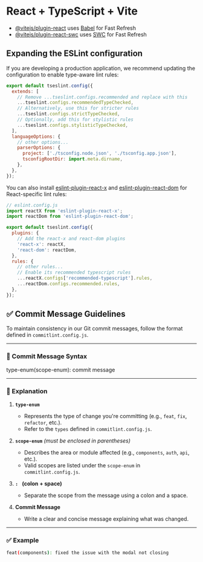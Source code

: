 # React + TypeScript + Vite



- [@vitejs/plugin-react](https://github.com/vitejs/vite-plugin-react/blob/main/packages/plugin-react) uses [Babel](https://babeljs.io/) for Fast Refresh
- [@vitejs/plugin-react-swc](https://github.com/vitejs/vite-plugin-react/blob/main/packages/plugin-react-swc) uses [SWC](https://swc.rs/) for Fast Refresh

## Expanding the ESLint configuration

If you are developing a production application, we recommend updating the configuration to enable type-aware lint rules:

```js
export default tseslint.config({
  extends: [
    // Remove ...tseslint.configs.recommended and replace with this
    ...tseslint.configs.recommendedTypeChecked,
    // Alternatively, use this for stricter rules
    ...tseslint.configs.strictTypeChecked,
    // Optionally, add this for stylistic rules
    ...tseslint.configs.stylisticTypeChecked,
  ],
  languageOptions: {
    // other options...
    parserOptions: {
      project: ['./tsconfig.node.json', './tsconfig.app.json'],
      tsconfigRootDir: import.meta.dirname,
    },
  },
});
```

You can also install [eslint-plugin-react-x](https://github.com/Rel1cx/eslint-react/tree/main/packages/plugins/eslint-plugin-react-x) and [eslint-plugin-react-dom](https://github.com/Rel1cx/eslint-react/tree/main/packages/plugins/eslint-plugin-react-dom) for React-specific lint rules:

```js
// eslint.config.js
import reactX from 'eslint-plugin-react-x';
import reactDom from 'eslint-plugin-react-dom';

export default tseslint.config({
  plugins: {
    // Add the react-x and react-dom plugins
    'react-x': reactX,
    'react-dom': reactDom,
  },
  rules: {
    // other rules...
    // Enable its recommended typescript rules
    ...reactX.configs['recommended-typescript'].rules,
    ...reactDom.configs.recommended.rules,
  },
});
```

## ✅ Commit Message Guidelines

To maintain consistency in our Git commit messages, follow the format defined in `commitlint.config.js`.

---

### 📌 Commit Message Syntax

type-enum(scope-enum): commit message

---

### 📖 Explanation

1. **`type-enum`**

   - Represents the type of change you're committing (e.g., `feat`, `fix`, `refactor`, etc.).
   - Refer to the `types` defined in `commitlint.config.js`.

2. **`scope-enum`** _(must be enclosed in parentheses)_

   - Describes the area or module affected (e.g., `components`, `auth`, `api`, etc.).
   - Valid scopes are listed under the `scope-enum` in `commitlint.config.js`.

3. **`: ` (colon + space)**

   - Separate the scope from the message using a colon and a space.

4. **Commit Message**
   - Write a clear and concise message explaining what was changed.

---

### ✅ Example

```bash
feat(components): fixed the issue with the modal not closing


```
